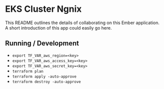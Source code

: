 # EKS Cluster Ngnix

This README outlines the details of collaborating on this Ember application.
A short introduction of this app could easily go here.

## Running / Development

* `export TF_VAR_aws_region=<key>`
* `export TF_VAR_aws_access_key=<key>`
* `export TF_VAR_aws_secret_key=<key>`
* `terraform plan`
* `terraform apply -auto-approve`
* `terraform destroy -auto-approve`

